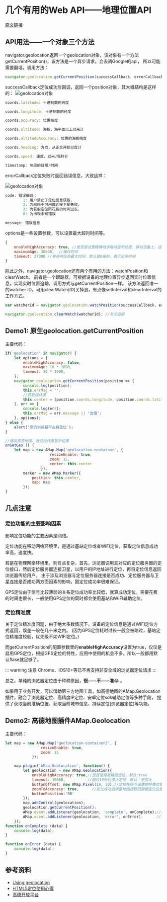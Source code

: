 # 几个有用的Web API——地理位置API

[原文链接](https://denzel.netlify.com/js/useful_webapis_geolocation.html?_=2345677654321)

## API用法——一个对象三个方法
navigator.geolocation返回一个geolocation对象，该对象有一个方法getCurrentPosition()，该方法是一个异步请求，会去调Google的api，
所以可能需要翻墙，调用方法：
```js
navigator.geolocation.getCurrentPosition(successCallback, errorCallback, options);
```
successCallback定位成功后回调，返回一个position对象，其大概结构是这样的：
![geolocation对象](http://p8rbt50i2.bkt.clouddn.com/blogWX20180528-105336.png)

```js
coords.latitude: 十进制数的纬度

coords.longitude: 十进制数的经度

coords.accuracy: 位置精度

coords.altitude: 海拔，海平面以上以米计

coords.altitudeAccuracy: 位置的海拔精度

coords.heading: 方向，从正北开始以度计

coords.speed: 速度，以米/每秒计

timestamp: 响应的日期/时间
```


errorCallback定位失败时返回错误信息，大致这样：

![geolocation对象](http://p8rbt50i2.bkt.clouddn.com/WX20180528-110527.png)

```js
code: 错误编码：
		1: 用户禁止了定位信息获取，
		2: 为网络不可用或连接卫星失败，
		3: 为获取定位所花费的时间过长，
		0: 为出现未知错误

message: 错误信息
```

options是一些设置参数，可以设置最大超时时间等。

```js
{
  	enableHighAccuracy: true, //是否尝试更精确地读取纬度和经度，移动设备上，这可能要使用手机上的GPS，这会消耗移动设备更多的电量，定位所需时间也会更长，默认为false
  	maximumAge: 30000,  //缓存时间
  	timeout: 27000 //等待响应的最大时间，默认是0毫秒，表示无穷时间
}
```

除此之外，navigator.geolocation还有两个有用的方法：watchPosition和clearWatch。
前者是一个跟踪器，可根据设备的地理位置异步返回实时位置信息，实现实时位置追踪，调用方式与getCurrentPosition一样。
该方法返回唯一的watcher ID，可用clearWatch(ID)关掉追，有点像setInterval和clearInterval的工作方式。

```js
var watcherId = navigator.geolocation.watchPosition(successCallback, errorCallback, options); //启动追踪

navigator.geolocation.clearWatch(watcherId); //关闭追踪
```

## Demo1: 原生geolocation.getCurrentPosition

主要代码：
```js
if('geolocation' in navigator) {
	let options = {
		enableHighAccuracy: false,
		maximumAge: 10 * 1000,
		timeout: 30 * 1000,
	};
	navigator.geolocation.getCurrentPosition(position => {
		console.log(position);
		this.errMsg = '';
		//获取经纬度
		this.center = [position.coords.longitude, position.coords.latitude];
	}, err => {
		console.log(err);
		this.errMsg = err.message || '出错';
	}, options);
} else {
	alert('您的浏览器不支持定位');
}

//借助高德地图，通过经纬度显示位置
onGetGeo () {
	let map = new AMap.Map('geolocation-container', {
					resizeEnable: true,
					zoom: 15,
					center: this.center
				}),
		marker = new AMap.Marker({
			position: this.center,
			map: map
		});
}
```
<WebAPIs-Geolocation/>

## 几点注意

### 定位功能的主要影响因素
影响定位功能的主要因素是网络。

定位功能在移动网络环境里，是通过基站定位或者WIFI定位，获取定位信息成功率高，速度快。

若是在物理网络环境里，则有点复杂，首先，浏览器调用其对应的定位服务器的定位接口，然后定位服务器连接卫星，以用户的IP地址进行定位，再将定位信息返回浏览器传给用户。
由于涉及浏览器与定位服务器连接是否成功、定位服务器与卫星连接是否成功两方面因素的影响，固定位成功率很难保证。

GPS定位由于信号比较薄弱的关系定位成功率比较低，就算成功定位，需要花费的时间也很长，一般使用GPS定位的同时都会使用基站和WIFI辅助定位。

### 定位精准度
关于定位精准度问题，由于绝大多数情况下，设备的定位信息是通过WIFI定位方式返回，误差一般在几十米之内。
(因为GPS定位耗时过长一般会被略过，基站定位精准度较低，优先级不如WIFI定位。)

而getCurrentPosition的配置参数里的**enableHighAccuracy**设置为true，仅仅是启用GPS定位，根据GPS定位的特性，应用中使用的机会不多。所以一般都用默认flase就足够了。

::: warning 注意
Chrome、IOS10+等已不再支持非安全域的浏览器定位请求
:::

总之，单纯的浏览器定位由于种种原因，**很——不——准**:joy: 。

如果用于业务开发，可以借助第三方地图工具，如高德地图的AMap.Geolocation插件，融合了浏览器定位、高精度IP定位、安卓定位sdk辅助定位等多种手段，
提供了获取当前准确位置、获取当前城市信息、持续定位(浏览器定位)等功能。

## Demo2: 高德地图插件AMap.Geolocation
主要代码：
```js
let map = new AMap.Map('geolocation-container2', {
				resizeEnable: true,
				zoom: 15
			});

	map.plugin('AMap.Geolocation', function() {
        let geolocation = new AMap.Geolocation({
            enableHighAccuracy: true,//是否使用高精度定位，默认:true
            timeout: 10000,          //超过10秒后停止定位，默认：无穷大
            buttonOffset: new AMap.Pixel(10, 20),//定位按钮与设置的停靠位置的偏移量，默认：Pixel(10, 20)
            zoomToAccuracy: true,      //定位成功后调整地图视野范围使定位位置及精度范围视野内可见，默认：false
            buttonPosition:'RB'
        });
        map.addControl(geolocation);
        geolocation.getCurrentPosition();
        AMap.event.addListener(geolocation, 'complete', onComplete);//返回定位信息
        AMap.event.addListener(geolocation, 'error', onError);      //返回定位出错信息
    });
function onComplete (data) {
	console.log(data);
}

function onError (data) {
	console.log(data);
}
```
<WebAPIs-AmapGeolocation/>

## 参考资料
- [Using geolocation](https://developer.mozilla.org/en-US/docs/Web/API/Geolocation/Using_geolocation)
- [HTML5定位使用心得](https://www.cnblogs.com/czf-zone/archive/2013/11/09/3415658.html)
- [高德开放平台](http://lbs.amap.com/api/javascript-api/reference/location/)


<comment-tool></comment-tool>